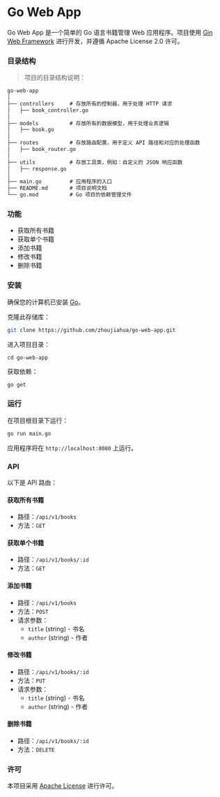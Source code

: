 # Go Web App

Go Web App 是一个简单的 Go 语言书籍管理 Web 应用程序。项目使用 [Gin Web Framework](https://github.com/gin-gonic/gin) 进行开发，并遵循 Apache License 2.0 许可。

### 目录结构

> 项目的目录结构说明：

```html
go-web-app 
│
├── controllers     # 存放所有的控制器，用于处理 HTTP 请求
│   ├── book_controller.go
│
├── models          # 存放所有的数据模型，用于处理业务逻辑
│   ├── book.go
│
├── routes          # 存放路由配置，用于定义 API 路径和对应的处理函数
│   ├── book_router.go
│
├── utils           # 存放工具类，例如：自定义的 JSON 响应函数
│   ├── response.go
│
├── main.go         # 应用程序的入口
├── README.md       # 项目说明文档
└── go.mod          # Go 项目的依赖管理文件
```

### 功能

- 获取所有书籍
- 获取单个书籍
- 添加书籍
- 修改书籍
- 删除书籍

### 安装

确保您的计算机已安装 [Go](https://golang.org/doc/install)。

克隆此存储库：

```bash
git clone https://github.com/zhoujiahua/go-web-app.git
```

进入项目目录：

```
cd go-web-app
```

获取依赖：

```bash
go get
```

### 运行

在项目根目录下运行：

```bash
go run main.go
```

应用程序将在 `http://localhost:8080` 上运行。

### API

以下是 API 路由：

#### 获取所有书籍

- 路径：`/api/v1/books`
- 方法：`GET`

#### 获取单个书籍

- 路径：`/api/v1/books/:id`
- 方法：`GET`

#### 添加书籍

- 路径：`/api/v1/books`
- 方法：`POST`
- 请求参数：
  - `title` (string) - 书名
  - `author` (string) - 作者

#### 修改书籍

- 路径：`/api/v1/books/:id`
- 方法：`PUT`
- 请求参数：
  - `title` (string) - 书名
  - `author` (string) - 作者

#### 删除书籍

- 路径：`/api/v1/books/:id`
- 方法：`DELETE`

### 许可

本项目采用 [Apache License](http://www.apache.org/licenses/) 进行许可。
